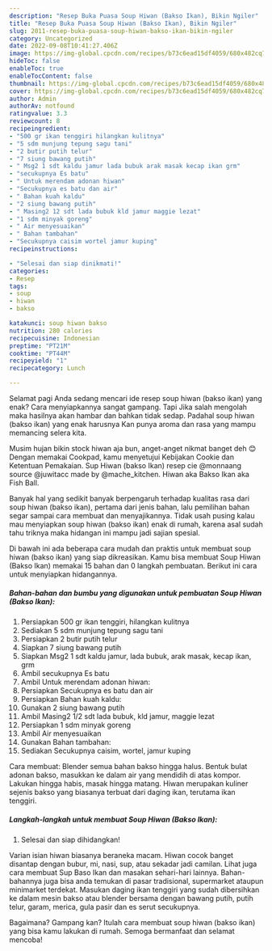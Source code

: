 ```yaml
---
description: "Resep Buka Puasa Soup Hiwan (Bakso Ikan), Bikin Ngiler"
title: "Resep Buka Puasa Soup Hiwan (Bakso Ikan), Bikin Ngiler"
slug: 2011-resep-buka-puasa-soup-hiwan-bakso-ikan-bikin-ngiler
category: Uncategorized
date: 2022-09-08T10:41:27.406Z
image: https://img-global.cpcdn.com/recipes/b73c6ead15df4059/680x482cq70/soup-hiwan-bakso-ikan-foto-resep-utama.jpg
hideToc: false
enableToc: true
enableTocContent: false
thumbnail: https://img-global.cpcdn.com/recipes/b73c6ead15df4059/680x482cq70/soup-hiwan-bakso-ikan-foto-resep-utama.jpg
cover: https://img-global.cpcdn.com/recipes/b73c6ead15df4059/680x482cq70/soup-hiwan-bakso-ikan-foto-resep-utama.jpg
author: Admin
authorAv: notfound
ratingvalue: 3.3
reviewcount: 8
recipeingredient:
- "500 gr ikan tenggiri hilangkan kulitnya"
- "5 sdm munjung tepung sagu tani"
- "2 butir putih telur"
- "7 siung bawang putih"
- " Msg2 1 sdt kaldu jamur lada bubuk arak masak kecap ikan grm"
- "secukupnya Es batu"
- " Untuk merendam adonan hiwan"
- "Secukupnya es batu dan air"
- " Bahan kuah kaldu"
- "2 siung bawang putih"
- " Masing2 12 sdt lada bubuk kld jamur maggie lezat"
- "1 sdm minyak goreng"
- " Air menyesuaikan"
- " Bahan tambahan"
- "Secukupnya caisim wortel jamur kuping"
recipeinstructions:

- "Selesai dan siap dinikmati!"
categories:
- Resep
tags:
- soup
- hiwan
- bakso

katakunci: soup hiwan bakso 
nutrition: 280 calories
recipecuisine: Indonesian
preptime: "PT21M"
cooktime: "PT44M"
recipeyield: "1"
recipecategory: Lunch

---
```



Selamat pagi Anda sedang mencari ide resep soup hiwan (bakso ikan) yang enak? Cara menyiapkannya sangat gampang. Tapi Jika salah mengolah maka hasilnya akan hambar dan bahkan tidak sedap. Padahal soup hiwan (bakso ikan) yang enak harusnya Kan punya aroma dan rasa yang mampu memancing selera kita.


Musim hujan bikin stock hiwan aja bun, anget-anget nikmat banget deh 😊 Dengan memakai Cookpad, kamu menyetujui Kebijakan Cookie dan Ketentuan Pemakaian. Sup Hiwan (bakso Ikan) resep cie @monnaang source @juwitacc made by @mache_kitchen. Hiwan aka Bakso Ikan aka Fish Ball.

Banyak hal yang sedikit banyak berpengaruh terhadap kualitas rasa dari soup hiwan (bakso ikan), pertama dari jenis bahan, lalu pemilihan bahan segar sampai cara membuat dan menyajikannya. Tidak usah pusing kalau mau menyiapkan soup hiwan (bakso ikan) enak di rumah, karena asal sudah tahu triknya maka hidangan ini mampu jadi sajian spesial.


Di bawah ini ada beberapa cara mudah dan praktis untuk membuat soup hiwan (bakso ikan) yang siap dikreasikan. Kamu bisa membuat Soup Hiwan (Bakso Ikan) memakai 15 bahan dan 0 langkah pembuatan. Berikut ini cara untuk menyiapkan hidangannya.

<!--inarticleads1-->

##### Bahan-bahan dan bumbu yang digunakan untuk pembuatan Soup Hiwan (Bakso Ikan):

1. Persiapkan 500 gr ikan tenggiri, hilangkan kulitnya
1. Sediakan 5 sdm munjung tepung sagu tani
1. Persiapkan 2 butir putih telur
1. Siapkan 7 siung bawang putih
1. Siapkan  Msg2 1 sdt kaldu jamur, lada bubuk, arak masak, kecap ikan, grm
1. Ambil secukupnya Es batu
1. Ambil  Untuk merendam adonan hiwan:
1. Persiapkan Secukupnya es batu dan air
1. Persiapkan  Bahan kuah kaldu:
1. Gunakan 2 siung bawang putih
1. Ambil  Masing2 1/2 sdt lada bubuk, kld jamur, maggie lezat
1. Persiapkan 1 sdm minyak goreng
1. Ambil  Air menyesuaikan
1. Gunakan  Bahan tambahan:
1. Sediakan Secukupnya caisim, wortel, jamur kuping


Cara membuat: Blender semua bahan bakso hingga halus. Bentuk bulat adonan bakso, masukkan ke dalam air yang mendidih di atas kompor. Lakukan hingga habis, masak hingga matang. Hiwan merupakan kuliner sejenis bakso yang biasanya terbuat dari daging ikan, terutama ikan tenggiri. 

<!--inarticleads2-->

##### Langkah-langkah untuk membuat Soup Hiwan (Bakso Ikan):


1. Selesai dan siap dihidangkan!

Varian isian hiwan biasanya beraneka macam. Hiwan cocok banget disantap dengan bubur, mi, nasi, sup, atau sekadar jadi camilan. Lihat juga cara membuat Sup Baso Ikan dan masakan sehari-hari lainnya. Bahan-bahannya juga bisa anda temukan di pasar tradisional, supermarket ataupun minimarket terdekat. Masukan daging ikan tenggiri yang sudah dibersihkan ke dalam mesin bakso atau blender bersama dengan bawang putih, putih telur, garam, merica, gula pasir dan es serut secukupnya. 

Bagaimana? Gampang kan? Itulah cara membuat soup hiwan (bakso ikan) yang bisa kamu lakukan di rumah. Semoga bermanfaat dan selamat mencoba!
